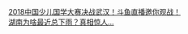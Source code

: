  
[2018中国少儿国学大赛决战武汉！斗鱼直播邀你观战！](http://www.dianyue.me/archives/420/orhodibyc3ao21nk/)  
[湖南为啥最近总下雨？真相惊人...](http://www.dianyue.me/archives/471/74mx1ys32gc88cs9/)